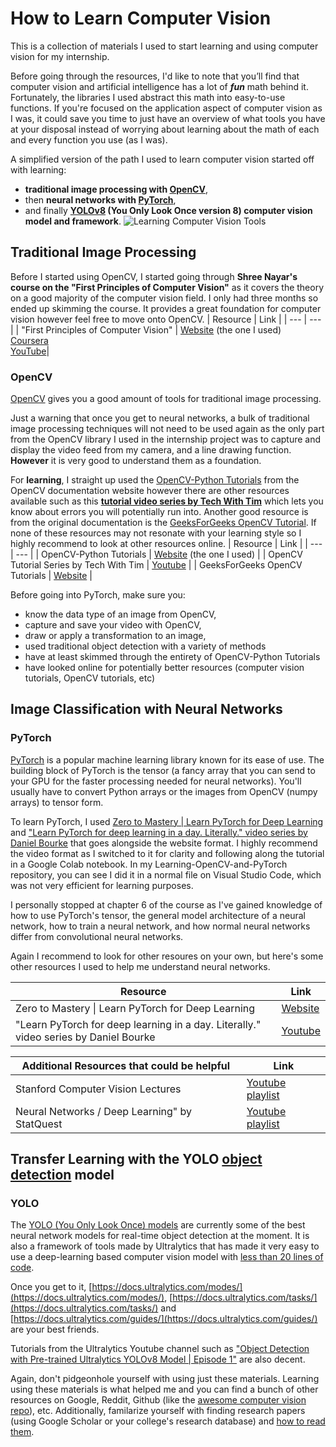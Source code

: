 # How to Learn Computer Vision
This is a collection of materials I used to start learning and using computer vision for my internship.

Before going through the resources, I'd like to note that you’ll find that computer vision and artificial intelligence has a lot of **_fun_** math behind it. Fortunately, the libraries I used abstract this math into easy-to-use functions. 
If you're focused on the application aspect of computer vision as I was, it could save you time to just have an overview of what tools you have at your disposal instead of worrying about learning about the math of each and every function you use (as I was). 

A simplified version of the path I used to learn computer vision started off with learning:
- **traditional image processing with [OpenCV](https://github.com/SeanKenRuiz/how-to-learn-computer-vision/blob/main/README.md#OpenCV)**,
- then **neural networks with [PyTorch](https://github.com/SeanKenRuiz/how-to-learn-computer-vision/blob/main/README.md#pytorch)**,
- and finally **[YOLOv8](https://github.com/SeanKenRuiz/how-to-learn-computer-vision/blob/main/README.md#YOLOv8) (You Only Look Once version 8) computer vision model and framework**.
![Learning Computer Vision Tools](https://github.com/user-attachments/assets/b73e8a0f-2019-43a9-a3be-2d7f008966fe)

## Traditional Image Processing
Before I started using OpenCV, I started going through **Shree Nayar's course on the "First Principles of Computer Vision"** as it covers the theory on a good majority of the computer vision field. I only had three months so ended up skimming the course. It provides a great foundation for computer vision however feel free to move onto OpenCV.
| Resource | Link |
| --- | --- |
| "First Principles of Computer Vision" | [Website](https://fpcv.cs.columbia.edu/) (the one I used) <br> [Coursera](https://www.coursera.org/specializations/firstprinciplesofcomputervision?utm_medium=sem&utm_source=gg&utm_campaign=B2C_NAMER__coursera_FTCOF_courseraplus_pmax-namer-npls-and-search-themes-country-US-country-CA&campaignid=21019068954&adgroupid=6490842751&device=c&keyword=&matchtype=&network=x&devicemodel=&adposition=&creativeid=6490842751&hide_mobile_promo&gad_source=1&gclid=Cj0KCQiAire5BhCNARIsAM53K1hYO0ofRQ7X_OlYZd8BuB4QcSi7TEI7Q6-NHg7Tn4CNJbCtcSe3jQoaAghuEALw_wcB) <br> [YouTube](https://www.youtube.com/channel/UCf0WB91t8Ky6AuYcQV0CcLw)|

### OpenCV
[OpenCV](https://en.wikipedia.org/wiki/OpenCV) gives you a good amount of tools for traditional image processing. 

Just a warning that once you get to neural networks, a bulk of traditional image processing techniques will not need to be used again as the only part from the OpenCV library I used in the internship project was to capture and display the video feed from my camera, and a line drawing function. **However** it is very good to understand them as a foundation. 

For **learning**, I straight up used the [OpenCV-Python Tutorials](https://docs.opencv.org/4.x/d6/d00/tutorial_py_root.html) from the OpenCV documentation website however there are other resources available such as this [**tutorial video series by Tech With Tim**](https://www.youtube.com/watch?v=wlYPhdTbRmk&list=PLzMcBGfZo4-lUA8uGjeXhBUUzPYc6vZRn&index=2&ab_channel=TechWithTim) which lets you know about errors you will potentially run into. Another good resource is from the original documentation is the [GeeksForGeeks OpenCV Tutorial](https://www.geeksforgeeks.org/opencv-python-tutorial/). If none of these resources may not resonate with your learning style so I highly recommend to look at other resources online. 
| Resource | Link |
| --- | --- |
| OpenCV-Python Tutorials | [Website](https://docs.opencv.org/4.x/d6/d00/tutorial_py_root.html) (the one I used) |
| OpenCV Tutorial Series by Tech With Tim | [Youtube](https://www.youtube.com/watch?v=wlYPhdTbRmk&list=PLzMcBGfZo4-lUA8uGjeXhBUUzPYc6vZRn&index=2&ab_channel=TechWithTim) |
| GeeksForGeeks OpenCV Tutorials | [Website](https://www.geeksforgeeks.org/opencv-python-tutorial/) |

Before going into PyTorch, make sure you:
- know the data type of an image from OpenCV,
- capture and save your video with OpenCV,
- draw or apply a transformation to an image,
- used traditional object detection with a variety of methods
- have at least skimmed through the entirety of OpenCV-Python Tutorials
- have looked online for potentially better resources (computer vision tutorials, OpenCV tutorials, etc)

## Image Classification with Neural Networks
### PyTorch
[PyTorch](https://en.wikipedia.org/wiki/PyTorch) is a popular machine learning library known for its ease of use. The building block of PyTorch is the tensor (a fancy array that you can send to your GPU for the faster processing needed for neural networks). You'll usually have to convert Python arrays or the images from OpenCV (numpy arrays) to tensor form.

To learn PyTorch, I used [Zero to Mastery | Learn PyTorch for Deep Learning](https://www.learnpytorch.io/00_pytorch_fundamentals/) and ["Learn PyTorch for deep learning in a day. Literally." video series by Daniel Bourke](https://www.youtube.com/watch?v=Z_ikDlimN6A&t=50417s) that goes alongside the website format. I highly recommend the video format as I switched to it for clarity and following along the tutorial in a Google Colab notebook. In my Learning-OpenCV-and-PyTorch repository, you can see I did it in a normal file on Visual Studio Code, which was not very efficient for learning purposes.

I personally stopped at chapter 6 of the course as I've gained knowledge of how to use PyTorch's tensor, the general model architecture of a neural network, how to train a neural network, and how normal neural networks differ from convolutional neural networks.

Again I recommend to look for other resoures on your own, but here's some other resources I used to help me understand neural networks.

| Resource | Link |
| --- | --- |
| Zero to Mastery \| Learn PyTorch for Deep Learning | [Website](https://www.learnpytorch.io/00_pytorch_fundamentals) |
| "Learn PyTorch for deep learning in a day. Literally." video series by Daniel Bourke | [Youtube](https://www.youtube.com/watch?v=Z_ikDlimN6A&t=0s&ab_channel=DanielBourke) |

| Additional Resources that could be helpful | Link |
| --- | --- |
| Stanford Computer Vision Lectures | [Youtube playlist](https://www.youtube.com/watch?v=vT1JzLTH4G4&list=PLf7L7Kg8_FNxHATtLwDceyh72QQL9pvpQ&index=1&ab_channel=StanfordUniversitySchoolofEngineering) |
| Neural Networks / Deep Learning" by StatQuest | [Youtube playlist](https://youtube.com/playlist?list=PLblh5JKOoLUIxGDQs4LFFD--41Vzf-ME1&si=DyyrWTpcXlsY8_Uz) |

## Transfer Learning with the YOLO [object detection](https://en.wikipedia.org/wiki/Object_detection#:~:text=You%20Only%20Look%20Once%20(YOLO)) model
### YOLO
The [YOLO (You Only Look Once) models](https://docs.ultralytics.com/) are currently some of the best neural network models for real-time object detection at the moment. It is also a framework of tools made by Ultralytics that has made it very easy to use a deep-learning based computer vision model with [less than 20 lines of code](https://docs.ultralytics.com/modes/track/#tracker-selection:~:text=Python%20Examples-,Persisting%20Tracks%20Loop,-Here%20is%20a). 

Once you get to it, [https://docs.ultralytics.com/modes/](https://docs.ultralytics.com/modes/), [https://docs.ultralytics.com/tasks/](https://docs.ultralytics.com/tasks/) and [https://docs.ultralytics.com/guides/](https://docs.ultralytics.com/guides/) are your best friends. 

Tutorials from the Ultralytics Youtube channel such as ["Object Detection with Pre-trained Ultralytics YOLOv8 Model | Episode 1"](https://www.youtube.com/watch?v=5ku7npMrW40&ab_channel=Ultralytics) are also decent.

Again, don't pidgeonhole yourself with using just these materials. Learning using these materials is what helped me and you can find a bunch of other resources on Google, Reddit, Github (like the [awesome computer vision repo](https://github.com/jbhuang0604/awesome-computer-vision?tab=readme-ov)), etc.
Additionally, familarize yourself with finding research papers (using Google Scholar or your college's research database) and [how to read them](https://www.reddit.com/r/math/comments/17p40rz/comment/k840z3n/?utm_source=share&utm_medium=web3x&utm_name=web3xcss&utm_term=1&utm_content=share_button). 
